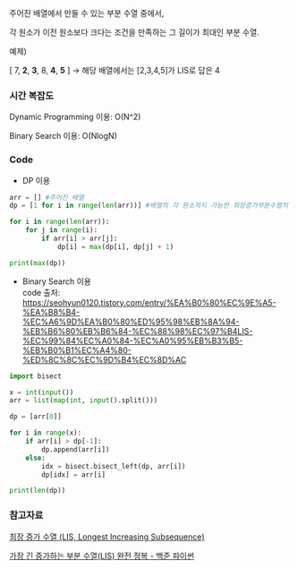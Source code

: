 주어진 배열에서 만들 수 있는 부분 수열 중에서,

각 원소가 이전 원소보다 크다는 조건을 만족하는 그 길이가 최대인 부분 수열.

예제)

[ 7, **2**, **3**, 8, **4**, **5** ] → 해당 배열에서는 [2,3,4,5]가 LIS로 답은 4

### 시간 복잡도

Dynamic Programming 이용: O(N^2)

Binary Search 이용: O(NlogN)

### Code

- DP 이용

```python
arr = [] #주어진 배열
dp = [1 for i in range(len(arr))] #배열의 각 원소까지 가능한 최장증가부분수열의 크기를 정의함

for i in range(len(arr)):
	for j in range(i):
		if arr[i] > arr[j]:
			dp[i] = max(dp[i], dp[j] + 1)

print(max(dp))
```

- Binary Search 이용  
code 출처: https://seohyun0120.tistory.com/entry/%EA%B0%80%EC%9E%A5-%EA%B8%B4-%EC%A6%9D%EA%B0%80%ED%95%98%EB%8A%94-%EB%B6%80%EB%B6%84-%EC%88%98%EC%97%B4LIS-%EC%99%84%EC%A0%84-%EC%A0%95%EB%B3%B5-%EB%B0%B1%EC%A4%80-%ED%8C%8C%EC%9D%B4%EC%8D%AC

```python
import bisect

x = int(input())
arr = list(map(int, input().split()))

dp = [arr[0]]

for i in range(x):
    if arr[i] > dp[-1]:
        dp.append(arr[i])
    else:
        idx = bisect.bisect_left(dp, arr[i])
        dp[idx] = arr[i]

print(len(dp))
```

### 참고자료

[최장 증가 수열 (LIS, Longest Increasing Subsequence)](https://4legs-study.tistory.com/106)

[가장 긴 증가하는 부분 수열(LIS) 완전 정복 - 백준 파이썬](https://seohyun0120.tistory.com/entry/가장-긴-증가하는-부분-수열LIS-완전-정복-백준-파이썬)
